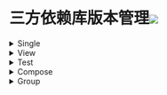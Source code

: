 # 三方依赖库版本管理[![](https://jitpack.io/v/qiushui95/LibDependencies.svg)](https://jitpack.io/#qiushui95/LibDependencies)
  
<details>  
<summary>Single</summary>  
  
>[AliOss](https://help.aliyun.com/document_detail/32043.html)(阿里云存储)  
>>implementation("com.aliyun.dpa:oss-android-sdk:2.9.13")  
  
>[AliPush](https://help.aliyun.com/document_detail/190009.html?spm=a2c4g.11174283.3.2.52eb6d163QVxjG)(阿里推送)  
>>implementation("com.aliyun.ams:alicloud-android-push:3.8.0")  
  
>[AndroidUtil](https://github.com/Blankj/AndroidUtilCode)(多功能工具包)  
>>implementation("com.blankj:utilcodex:1.31.1")  
  
>[Annotation](https://developer.android.com/jetpack/androidx/releases/annotation)(Annotation)  
>>implementation("androidx.annotation:annotation:1.6.0")  
  
>[Appcompat](https://developer.android.com/jetpack/androidx/releases/appcompat)  
>>implementation("androidx.appcompat:appcompat:1.6.1")  
  
>[Background](https://github.com/JavaNoober/BackgroundLibrary)(背景生成工具库)  
>>implementation("com.github.JavaNoober.BackgroundLibrary:libraryx:1.7.6")  
  
>[BasePopup](https://github.com/razerdp/BasePopup)(弹窗)  
>>implementation("io.github.razerdp:BasePopup:3.2.1")  
  
>[ColorKtx](https://github.com/JorgeCastilloPrz/AndroidColorX)(颜色帮助库)  
>>implementation("me.jorgecastillo:androidcolorx:0.2.0")  
  
>[Compressor](https://github.com/zetbaitsu/Compressor)(图片压缩库)  
>>implementation("id.zelory:compressor:3.0.1")  
  
>[DateTimePicker](https://github.com/loperSeven/DateTimePicker)(时间选择器)  
>>implementation("com.github.loperSeven:DateTimePicker:0.6.2")  
  
>[EasyFloat](https://github.com/princekin-f/EasyFloat)(悬浮窗)  
>>implementation("com.github.princekin-f:EasyFloat:2.0.4")  
  
>[Exif](https://developer.android.com/jetpack/androidx/releases/exifinterface)(图片信息)  
>>implementation("androidx.exifinterface:exifinterface:1.3.6")  
  
>[FlowExt](https://github.com/hoc081098/FlowExt)(Flow扩展)  
>>implementation("io.github.hoc081098:FlowExt-jvm:0.6.0")  
  
>[IpUtils](https://github.com/seancfoley/IPAddress)(IP帮助类)  
>>implementation("com.github.seancfoley:ipaddress:5.4.0")  
  
>[JodaTime](https://github.com/JodaOrg/joda-time)(时间处理库)  
>>implementation("joda-time:joda-time:2.12.5")  
  
>[LeakCanary](https://square.github.io/leakcanary/getting_started/)(内存泄露监控)  
>>implementation("com.squareup.leakcanary:leakcanary-android:2.10")  
  
>[MavenPublish](https://github.com/vanniktech/gradle-maven-publish-plugin)(Maven上传)  
>>implementation("com.vanniktech:gradle-maven-publish-plugin:0.25.1")  
  
>[Mmkv](https://github.com/Tencent/MMKV/blob/master/README_CN.md)(持久KV数据存储)  
>>implementation("com.tencent:mmkv-static:1.2.15")  
  
>[Paging](https://developer.android.com/jetpack/androidx/releases/paging)(分页请求)  
>>implementation("androidx.paging:paging-runtime-ktx:3.1.1")  
  
>[PanelSwitch](https://github.com/DSAppTeam/PanelSwitchHelper)(聊天键盘优化)  
>>implementation("com.github.DSAppTeam:PanelSwitchHelper:v1.5.2")  
  
>[Profiler](https://github.com/itkacher/OkHttpProfiler)(AS OkHttp 拦截器)  
>>implementation("com.localebro:okhttpprofiler:1.0.8")  
  
>[QrScanner](https://github.com/jenly1314/ZXingLite)(二维码扫描)  
>>implementation("com.github.jenly1314:zxing-lite:2.3.1")  
  
>[Serialization](https://github.com/Kotlin/kotlinx.serialization)(Json序列化)  
>>implementation("org.jetbrains.kotlinx:kotlinx-serialization-json:1.5.0")  
  
>[SoftEvent](https://github.com/liangjingkanji/soft-input-event)(软键盘事件)  
>>implementation("com.github.liangjingkanji:soft-input-event:1.0.9")  
  
>[Startup](https://github.com/qiushui95/AndroidInitializer)(app启动初始化)  
>>implementation("com.github.qiushui95:AndroidInitializer:1.0.14")  
  
>[Store](https://github.com/dropbox/Store)(多数据源)  
>>implementation("com.dropbox.mobile.store:store4:4.0.5")  
  
>[VasDolly](https://github.com/Tencent/VasDolly)(多渠道打包)  
>>implementation("com.tencent.vasdolly:helper:3.0.6")  
  
>[WeChat](https://developers.weixin.qq.com/doc/oplatform/Mobile_App/Resource_Center_Homepage.html)(微信开发Sdk)  
>>implementation("com.tencent.mm.opensdk:wechat-sdk-android-without-mta:6.8.0")  
  
>[XCrash](https://github.com/iqiyi/xCrash/blob/master/README.zh-CN.md)(奔溃日志收集)  
>>implementation("com.iqiyi.xcrash:xcrash-android-lib:3.1.0")  
  
>[XPopup](https://github.com/li-xiaojun/XPopup)(弹窗)  
>>implementation("com.github.li-xiaojun:XPopup:2.9.19")  
  
>[XXPermissions](https://github.com/getActivity/XXPermissions)(权限请求)  
>>implementation("com.github.getActivity:XXPermissions:16.8")  
  
>[Zip4J](https://github.com/srikanth-lingala/zip4j)(zip压缩相关)  
>>implementation("net.lingala.zip4j:zip4j:2.11.5")  
  
</details>  
  
<details>  
<summary>View</summary>  
  
>[AgentWeb](https://github.com/Justson/AgentWeb)(浏览器)  
>>implementation("com.github.Justson.AgentWeb:agentweb-core:v5.0.6-androidx")  
  
>[BannerView](https://github.com/xiaohaibin/XBanner/tree/androidX)(轮播控件)  
>>implementation("com.github.xiaohaibin:XBanner:androidx_v1.2.8")  
  
>[BlurView](https://github.com/Dimezis/BlurView)(高斯模糊)  
>>implementation("com.github.Dimezis:BlurView:version-2.0.3")  
  
>[BottomNavigation](https://github.com/Ashok-Varma/BottomNavigation)(底部导航)  
>>implementation("com.ashokvarma.android:bottom-navigation-bar:2.2.0")  
  
>[BottomTab](https://github.com/tyzlmjj/PagerBottomTabStrip)(底部导航)  
>>implementation("me.majiajie:pager-bottom-tab-strip:2.4.0")  
  
>[ConstraintLayout](https://developer.android.com/jetpack/androidx/releases/constraintlayout)(约束布局)  
>>implementation("androidx.constraintlayout:constraintlayout:2.1.4")  
  
>[CornerView](https://github.com/csdn-mobile/RoundView)(圆角控件)  
>>implementation("io.github.csdn-mobile:RoundView:1.8.0")  
  
>[DotsIndicator](https://github.com/tommybuonomo/dotsindicator)(指示器控件)  
>>implementation("com.tbuonomo:dotsindicator:4.3")  
  
>[FlexBox](https://github.com/google/flexbox-layout)(流式布局)  
>>implementation("com.google.android.flexbox:flexbox:3.0.0")  
  
>[FormatterEdit](https://github.com/dkzwm/FormatEditText)(输入格式化控件)  
>>implementation("com.github.dkzwm:fet-core:0.2.1")  
  
>[LottieView](https://github.com/airbnb/lottie-android)(动画框架)  
>>implementation("com.airbnb.android:lottie-compose:6.0.0")  
>>implementation("com.airbnb.android:lottie:6.0.0")  
  
>[Material](https://github.com/material-components/material-components-android)  
>>implementation("com.google.android.material:material:1.8.0")  
  
>[PdfViewer](https://github.com/barteksc/AndroidPdfViewer)(pdf查看)  
>>implementation("com.github.mhiew:android-pdf-viewer:3.2.0-beta.3")  
  
>[PhotoView](https://github.com/Baseflow/PhotoView)(图片预览)  
>>implementation("com.github.chrisbanes:PhotoView:2.3.0")  
  
>[PinView](https://github.com/ChaosLeung/PinView)(密码输入框)  
>>implementation("io.github.chaosleung:pinview:1.4.4")  
  
>[RecyclerView](https://developer.android.com/jetpack/androidx/releases/recyclerview)  
>>implementation("androidx.recyclerview:recyclerview:1.3.0")  
  
>[RecyclerViewDivider](https://github.com/fondesa/recycler-view-divider)(RecyclerView分割线)  
>>implementation("com.github.fondesa:recycler-view-divider:3.6.0")  
  
>[RecyclerViewSnap](https://github.com/rubensousa/GravitySnapHelper)(RecyclerView分割线)  
>>implementation("com.github.rubensousa:gravitysnaphelper:2.2.2")  
  
>[ScrollContainer](https://github.com/donkingliang/ConsecutiveScroller)(嵌套滑动组件)  
>>implementation("com.github.donkingliang:ConsecutiveScroller:4.6.4")  
  
>[SmartRefreshLayout](https://github.com/scwang90/SmartRefreshLayout)(下拉刷新控件)  
>>implementation("io.github.scwang90:refresh-footer-classics:2.0.5")  
>>implementation("io.github.scwang90:refresh-header-classics:2.0.5")  
>>implementation("io.github.scwang90:refresh-layout-kernel:2.0.5")  
>>implementation("io.github.scwang90:refresh-header-two-level:2.0.5")  
  
>[SwipeRefreshLayout](https://developer.android.com/jetpack/androidx/releases/swiperefreshlayout)(下拉刷新控件)  
>>implementation("androidx.swiperefreshlayout:swiperefreshlayout:1.2.0-alpha01")  
  
>[SwitchButton](https://github.com/kyleduo/SwitchButton)(开关按钮)  
>>implementation("com.kyleduo.switchbutton:library:2.1.0")  
  
>[TabLayout](https://github.com/angcyo/DslTabLayout)  
>>implementation("com.github.angcyo.DslTablayout:TabLayout:3.5.3")  
>>implementation("com.github.angcyo.DslTablayout:ViewPager1Delegate:3.5.3")  
>>implementation("com.github.angcyo.DslTablayout:ViewPager2Delegate:3.5.3")  
  
>[ViewPager2](https://developer.android.com/jetpack/androidx/releases/viewpager2)  
>>implementation("androidx.viewpager2:viewpager2:1.1.0-beta01")  
  
</details>  
  
<details>  
<summary>Test</summary>  
  
>[Espresso](https://mvnrepository.com/artifact/androidx.test.espresso/espresso-core)(UI自动化测试)  
>>androidTestImplementation("androidx.test.espresso:espresso-core:3.5.1")  
  
>[Junit](https://mvnrepository.com/artifact/org.junit.jupiter/junit-jupiter)(单元测试)  
>>testImplementation("org.junit.jupiter:junit-jupiter:5.9.2")  
  
>[JunitExt](https://mvnrepository.com/artifact/androidx.test.ext/junit-ktx)(单元测试扩展)  
>>testImplementation("androidx.test.ext:junit-ktx:1.1.5")  
  
</details>  
  
<details>  
<summary>Compose</summary>  
  
>[Accompanist](https://github.com/google/accompanist)  
>>implementation("com.google.accompanist:accompanist-adaptive:0.30.1")  
>>implementation("com.google.accompanist:accompanist-themeadapter-appcompat:0.30.1")  
>>implementation("com.google.accompanist:accompanist-drawablepainter:0.30.1")  
>>implementation("com.google.accompanist:accompanist-themeadapter-material3:0.30.1")  
>>implementation("com.google.accompanist:accompanist-themeadapter-material:0.30.1")  
>>implementation("com.google.accompanist:accompanist-navigation-animation:0.30.1")  
>>implementation("com.google.accompanist:accompanist-navigation-material:0.30.1")  
>>implementation("com.google.accompanist:accompanist-pager-indicators:0.30.1")  
>>implementation("com.google.accompanist:accompanist-permissions:0.30.1")  
>>implementation("com.google.accompanist:accompanist-placeholder:0.30.1")  
>>implementation("com.google.accompanist:accompanist-placeholder-material:0.30.1")  
>>implementation("com.google.accompanist:accompanist-systemuicontroller:0.30.1")  
>>implementation("com.google.accompanist:accompanist-testharness:0.30.1")  
>>implementation("com.google.accompanist:accompanist-webview:0.30.1")  
  
>[ConstraintLayout](https://developer.android.com/jetpack/androidx/releases/constraintlayout)(Compose约束布局)  
>>implementation("androidx.constraintlayout:constraintlayout-compose:1.0.1")  
  
>[NavigationAnimation](https://github.com/fornewid/material-motion-compose)(Compose导航动画)  
>>implementation("com.github.fornewid:material-motion-compose:0.8.1")  
  
>[Official](https://developer.android.com/jetpack/androidx/releases/compose)(Compose官方)  
>>implementation("androidx.compose.animation:animation:1.4.0")  
>>implementation("androidx.compose.compiler:compiler:1.4.4")  
>>implementation("androidx.compose.foundation:foundation:1.4.0")  
>>implementation("androidx.compose.material:material:1.4.0")  
>>implementation("androidx.compose.ui:ui:1.4.0")  
>>implementation("androidx.compose.ui:ui-tooling-preview:1.4.0")  
>>debugImplementation("androidx.compose.ui:ui-tooling:1.4.0")  
  
>[ViewModel](https://developer.android.com/jetpack/androidx/releases/lifecycle)  
>>implementation("androidx.lifecycle:lifecycle-viewmodel-compose:2.6.1")  
  
</details>  
  
<details>  
<summary>Group</summary>  
  
>[Activity](https://developer.android.com/jetpack/androidx/releases/activity)  
>>implementation("androidx.activity:activity-compose:1.7.0")  
>>implementation("androidx.activity:activity-ktx:1.7.0")  
  
>[Bugly](https://bugly.qq.com/docs/user-guide/instruction-manual-android/?v=1.0.0)  
>>implementation("com.tencent.bugly:crashreport:4.1.9")  
>>implementation("com.tencent.bugly:crashreport_upgrade:1.6.1")  
  
>[CameraX](https://developer.android.com/jetpack/androidx/releases/camera)(相机相关)  
>>implementation("androidx.camera:camera-camera2:1.2.2")  
>>implementation("androidx.camera:camera-core:1.2.2")  
>>implementation("androidx.camera:camera-extensions:1.2.2")  
>>implementation("androidx.camera:camera-lifecycle:1.2.2")  
>>implementation("androidx.camera:camera-video:1.2.2")  
>>implementation("androidx.camera:camera-view:1.2.2")  
  
>[Chucker](https://github.com/ChuckerTeam/chucker)(网络请求监控)  
>>debugImplementation("com.github.chuckerteam.chucker:library:3.5.2")  
>>releaseImplementation("com.github.chuckerteam.chucker:library-no-op:3.5.2")  
  
>[Core](https://developer.android.com/jetpack/androidx/releases/core)  
>>implementation("androidx.core:core-ktx:1.9.0")  
>>implementation("androidx.core:core-splashscreen:1.0.0")  
  
>[Coroutines](https://github.com/Kotlin/kotlinx.coroutines)(协程)  
>>implementation("org.jetbrains.kotlinx:kotlinx-coroutines-android:1.6.4")  
>>testImplementation("org.jetbrains.kotlinx:kotlinx-coroutines-test:1.6.4")  
  
>[Crop](https://github.com/Yalantis/uCrop)(图片裁剪)  
>>implementation("com.github.yalantis:ucrop:2.2.8")  
>>implementation("com.github.yalantis:ucrop:2.2.8-native")  
  
>[Download](https://github.com/AriaLyy/Aria)(下载)  
>>kapt("me.laoyuyu.aria:compiler:3.8.16")  
>>implementation("me.laoyuyu.aria:core:3.8.16")  
>>implementation("me.laoyuyu.aria:ftp:3.8.16")  
>>implementation("me.laoyuyu.aria:m3u8:3.8.16")  
>>implementation("me.laoyuyu.aria:sftp:3.8.16")  
  
>[Epoxy](https://github.com/airbnb/epoxy)  
>>kapt("com.airbnb.android:epoxy-processor:5.1.2")  
>>implementation("com.airbnb.android:epoxy-compose:5.1.2")  
>>implementation("com.airbnb.android:epoxy:5.1.2")  
>>implementation("com.airbnb.android:epoxy-glide-preloading:5.1.2")  
  
>[Fetch](https://github.com/tonyofrancis/Fetch)(下载框架)  
>>implementation("androidx.tonyodev.fetch2:xfetch2:3.1.6")  
>>implementation("androidx.tonyodev.fetch2okhttp:xfetch2okhttp:3.1.6")  
  
>[FlowBinding](https://github.com/ReactiveCircus/FlowBinding)(FlowBinding)  
>>implementation("io.github.reactivecircus.flowbinding:flowbinding-activity:1.2.0")  
>>implementation("io.github.reactivecircus.flowbinding:flowbinding-android:1.2.0")  
>>implementation("io.github.reactivecircus.flowbinding:flowbinding-appcompat:1.2.0")  
>>implementation("io.github.reactivecircus.flowbinding:flowbinding-core:1.2.0")  
>>implementation("io.github.reactivecircus.flowbinding:flowbinding-drawerlayout:1.2.0")  
>>implementation("io.github.reactivecircus.flowbinding:flowbinding-lifecycle:1.2.0")  
>>implementation("io.github.reactivecircus.flowbinding:flowbinding-material:1.2.0")  
>>implementation("io.github.reactivecircus.flowbinding:flowbinding-navigation:1.2.0")  
>>implementation("io.github.reactivecircus.flowbinding:flowbinding-preference:1.2.0")  
>>implementation("io.github.reactivecircus.flowbinding:flowbinding-recyclerview:1.2.0")  
>>implementation("io.github.reactivecircus.flowbinding:flowbinding-swiperefreshlayout:1.2.0")  
>>implementation("io.github.reactivecircus.flowbinding:flowbinding-viewpager:1.2.0")  
>>implementation("io.github.reactivecircus.flowbinding:flowbinding-viewpager2:1.2.0")  
  
>[Fragment](https://developer.android.com/jetpack/androidx/releases/fragment)  
>>implementation("androidx.fragment:fragment-ktx:1.5.6")  
>>testImplementation("androidx.fragment:fragment-testing:1.5.6")  
  
>[Glide](https://github.com/bumptech/glide)(图片加载)  
>>kapt("com.github.bumptech.glide:compiler:4.15.1")  
>>implementation("com.github.bumptech.glide:compose:1.0.0-alpha.2")  
>>implementation("com.github.bumptech.glide:glide:4.15.1")  
>>implementation("com.github.bumptech.glide:okhttp3-integration:4.15.1")  
  
>[ImagePicker](https://github.com/LuckSiege/PictureSelector)(图片选择库)  
>>implementation("io.github.lucksiege:camerax:v3.10.9")  
>>implementation("io.github.lucksiege:compress:v3.10.9")  
>>implementation("io.github.lucksiege:pictureselector:v3.10.9")  
>>implementation("io.github.lucksiege:ucrop:v3.10.9")  
  
>[ImmersionBar](https://github.com/gyf-dev/ImmersionBar)(状态栏)  
>>implementation("com.geyifeng.immersionbar:immersionbar:3.2.2")  
>>implementation("com.geyifeng.immersionbar:immersionbar-ktx:3.2.2")  
  
>[Koin](https://github.com/InsertKoinIO/koin)(依赖注入库)  
>>implementation("io.insert-koin:koin-android:3.4.0")  
>>implementation("io.insert-koin:koin-androidx-compose:3.4.3")  
>>implementation("io.insert-koin:koin-core:3.4.0")  
>>implementation("io.insert-koin:koin-androidx-navigation:3.4.0")  
>>testImplementation("io.insert-koin:koin-test-junit5:3.4.0")  
>>implementation("io.insert-koin:koin-androidx-workmanager:3.4.0")  
  
>[Kotlin](https://github.com/JetBrains/kotlin)  
>>implementation("org.jetbrains.kotlin:kotlin-reflect:1.8.20")  
>>implementation("org.jetbrains.kotlin:kotlin-stdlib:1.8.20")  
  
>[Lifecycle](https://developer.android.com/jetpack/androidx/releases/lifecycle)  
>>implementation("androidx.lifecycle:lifecycle-common:2.6.1")  
>>implementation("androidx.lifecycle:lifecycle-livedata-ktx:2.6.1")  
>>implementation("androidx.lifecycle:lifecycle-process:2.6.1")  
>>implementation("androidx.lifecycle:lifecycle-runtime-ktx:2.6.1")  
>>implementation("androidx.lifecycle:lifecycle-viewmodel-savedstate:2.6.1")  
>>implementation("androidx.lifecycle:lifecycle-service:2.6.1")  
>>implementation("androidx.lifecycle:lifecycle-viewmodel-ktx:2.6.1")  
  
>[Mavericks](https://github.com/airbnb/mavericks)(Mavericks架构)  
>>implementation("com.airbnb.android:mavericks-compose:3.0.2")  
>>implementation("com.airbnb.android:mavericks:3.0.2")  
>>implementation("com.airbnb.android:mavericks-navigation:3.0.2")  
  
>[MoShi](https://github.com/square/moshi)(json解析库)  
>>kapt("com.squareup.moshi:moshi-kotlin-codegen:1.14.0")  
>>implementation("com.squareup.moshi:moshi:1.14.0")  
  
>[MviOrbit](https://github.com/orbit-mvi/orbit-mvi)(mvi架构库)  
>>implementation("org.orbit-mvi:orbit-compose:4.6.1")  
>>implementation("org.orbit-mvi:orbit-core:4.6.1")  
>>testImplementation("org.orbit-mvi:orbit-test:4.6.1")  
>>implementation("org.orbit-mvi:orbit-viewmodel:4.6.1")  
  
>[Navigation](https://developer.android.com/jetpack/androidx/releases/navigation)(导航库)  
>>implementation("androidx.navigation:navigation-compose:2.5.3")  
>>implementation("androidx.navigation:navigation-fragment-ktx:2.5.3")  
>>testImplementation("androidx.navigation:navigation-testing:2.5.3")  
>>implementation("androidx.navigation:navigation-ui-ktx:2.5.3")  
  
>[OkDownload](https://github.com/lingochamp/okdownload)  
>>implementation("com.liulishuo.okdownload:okdownload:1.0.7")  
>>implementation("com.liulishuo.okdownload:filedownloader:1.0.7")  
>>implementation("com.liulishuo.okdownload:ktx:1.0.7")  
>>implementation("com.liulishuo.okdownload:okhttp:1.0.7")  
>>implementation("com.liulishuo.okdownload:sqlite:1.0.7")  
  
>[OkHttp](https://github.com/square/okhttp)  
>>implementation("com.squareup.okhttp3:okhttp:4.10.0")  
>>implementation("com.squareup.okhttp3:logging-interceptor:4.10.0")  
>>androidTestImplementation("com.squareup.okhttp3:mockwebserver:4.10.0")  
  
>[Paris](https://github.com/airbnb/paris)  
>>kapt("com.airbnb.android:paris-processor:2.0.2")  
>>implementation("com.airbnb.android:paris:2.0.2")  
  
>[Retrofit](https://github.com/square/retrofit)(网络请求)  
>>implementation("com.squareup.retrofit2:retrofit:2.9.0")  
>>implementation("com.squareup.retrofit2:converter-moshi:2.9.0")  
>>implementation("com.squareup.retrofit2:converter-scalars:2.9.0")  
  
>[Room](https://developer.android.com/jetpack/androidx/releases/room)(Sqlite数据库)  
>>kapt("androidx.room:room-compiler:2.5.1")  
>>implementation("androidx.room:room-runtime:2.5.1")  
>>implementation("androidx.room:room-ktx:2.5.1")  
>>testImplementation("androidx.room:room-testing:2.5.1")  
  
>[Sqlite](https://developer.android.com/jetpack/androidx/releases/sqlite)(Sqlite)  
>>implementation("androidx.sqlite:sqlite-framework:2.3.1")  
>>implementation("androidx.sqlite:sqlite-ktx:2.3.1")  
  
>[Stetho](https://github.com/facebook/stetho)(调试工具)  
>>implementation("com.facebook.stetho:stetho:1.6.0")  
>>implementation("com.facebook.stetho:stetho-okhttp3:1.6.0")  
  
>[Transformer](https://github.com/wasabeef/transformers)(图片裁剪器)  
>>implementation("jp.wasabeef.transformers:coil:1.0.6")  
>>implementation("jp.wasabeef.transformers:coil-gpu:1.0.6")  
>>implementation("jp.wasabeef.transformers:core:1.0.6")  
>>implementation("jp.wasabeef.transformers:glide:1.0.6")  
>>implementation("jp.wasabeef.transformers:glide-gpu:1.0.6")  
  
>[UploadService](https://github.com/gotev/android-upload-service)(上传服务)  
>>implementation("net.gotev:uploadservice:4.7.0")  
>>implementation("net.gotev:uploadservice-ftp:4.7.0")  
>>implementation("net.gotev:uploadservice-okhttp:4.7.0")  
  
>[WorkManager](https://developer.android.com/jetpack/androidx/releases/work)(任务管理器)  
>>implementation("androidx.work:work-runtime-ktx:2.8.1")  
>>testImplementation("androidx.work:work-testing:2.8.1")  
  
</details>  
  
